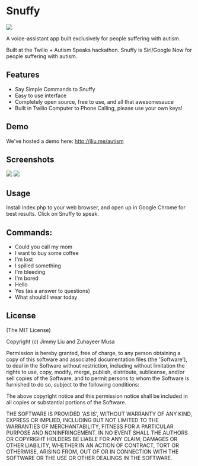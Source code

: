 # Snuffy

<img src="http://i.imgur.com/3jQ5lTL.png">

A voice-assistant app built exclusively for people suffering with autism. 

Built at the Twilio + Autism Speaks hackathon. Snuffy is Siri/Google Now for people suffering with autism. 

## Features

* Say Simple Commands to Snuffy
* Easy to use interface
* Completely open source, free to use, and all that awesomesauce
* Built in Twilio Computer to Phone Calling, please use your own keys!

## Demo

We've hosted a demo here: http://jliu.me/autism

## Screenshots

<img src="http://i.imgur.com/DRZDwAU.png">
<img src="http://i.imgur.com/78N698e.png">

## Usage

Install index.php to your web browser, and open up in Google Chrome for best results. Click on Snuffy to speak. 

## Commands:
* Could you call my mom
* I want to buy some coffee
* I'm lost
* I spilled something
* I'm bleeding
* I'm bored
* Hello
* Yes (as a answer to questions)
* What should I wear today

## License

(The MIT License)

Copyright (c) Jimmy Liu and Zuhayeer Musa

Permission is hereby granted, free of charge, to any person obtaining a copy of this software and associated documentation files (the 'Software'), to deal in the Software without restriction, including without limitation the rights to use, copy, modify, merge, publish, distribute, sublicense, and/or sell copies of the Software, and to permit persons to whom the Software is furnished to do so, subject to the following conditions:

The above copyright notice and this permission notice shall be included in all copies or substantial portions of the Software.

THE SOFTWARE IS PROVIDED 'AS IS', WITHOUT WARRANTY OF ANY KIND, EXPRESS OR IMPLIED, INCLUDING BUT NOT LIMITED TO THE WARRANTIES OF MERCHANTABILITY, FITNESS FOR A PARTICULAR PURPOSE AND NONINFRINGEMENT. IN NO EVENT SHALL THE AUTHORS OR COPYRIGHT HOLDERS BE LIABLE FOR ANY CLAIM, DAMAGES OR OTHER LIABILITY, WHETHER IN AN ACTION OF CONTRACT, TORT OR OTHERWISE, ARISING FROM, OUT OF OR IN CONNECTION WITH THE SOFTWARE OR THE USE OR OTHER DEALINGS IN THE SOFTWARE.
